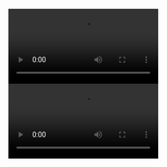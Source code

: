 ![video](https://github.com/john9999911/ForTemp/releases/download/Demo/Demo.mp4)
![video](https://raw.githubusercontent.com/john9999911/ForTemp/main/Videos/Demo.mp4)